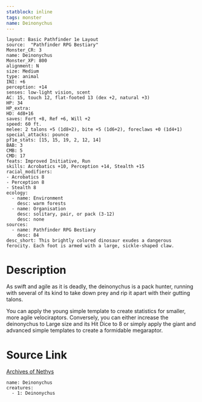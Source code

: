 ```yaml
---
statblock: inline
tags: monster
name: Deinonychus
---
```

```statblock
layout: Basic Pathfinder 1e Layout
source:  "Pathfinder RPG Bestiary"
Monster_CR: 3
name: Deinonychus
Monster_XP: 800
alignment: N
size: Medium
type: animal
INI: +6
perception: +14
senses: low-light vision, scent
AC: 15, touch 12, flat-footed 13 (dex +2, natural +3)
HP: 34
HP_extra: 
HD: 4d8+16
saves: Fort +8, Ref +6, Will +2
speed: 60 ft.
melee: 2 talons +5 (1d8+2), bite +5 (1d6+2), foreclaws +0 (1d4+1)
special_attacks: pounce
pf1e_stats: [15, 15, 19, 2, 12, 14]
BAB: 3
CMB: 5
CMD: 17
feats: Improved Initiative, Run
skills: Acrobatics +10, Perception +14, Stealth +15
racial_modifiers:
- Acrobatics 8
- Perception 8
- Stealth 8
ecology:
  - name: Environment
    desc: warm forests
  - name: Organisation
    desc: solitary, pair, or pack (3-12)
    desc: none
sources:
  - name: Pathfinder RPG Bestiary
    desc: 84
desc_short: This brightly colored dinosaur exudes a dangerous ferocity. Each foot is armed with a large, sickle-shaped claw.
```
# Description
As swift and agile as it is deadly, the deinonychus is a pack hunter, running with several of its kind to take down prey and rip it apart with their gutting talons.

You can apply the young simple template to create statistics for smaller, more agile velociraptors. Conversely, you can either increase the deinonychus to Large size and its Hit Dice to 8 or simply apply the giant and advanced simple templates to create a formidable megaraptor.
# Source Link
[Archives of Nethys](https://aonprd.com/MonsterDisplay.aspx?ItemName=Deinonychus)
```encounter-table
name: Deinonychus
creatures:
  - 1: Deinonychus
```
